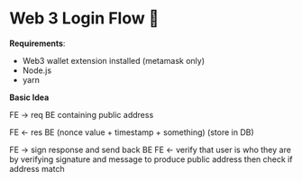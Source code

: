 # Web 3 Login Flow 🚀️ 

**Requirements**:

* Web3 wallet extension installed (metamask only)
* Node.js
* yarn

**Basic Idea**

FE -> req BE containing public address

FE <- res BE (nonce value + timestamp + something) (store in DB)

FE -> sign response and send back BE
FE <- verify that user is who they are by verifying signature and message to produce public address then check if address match
